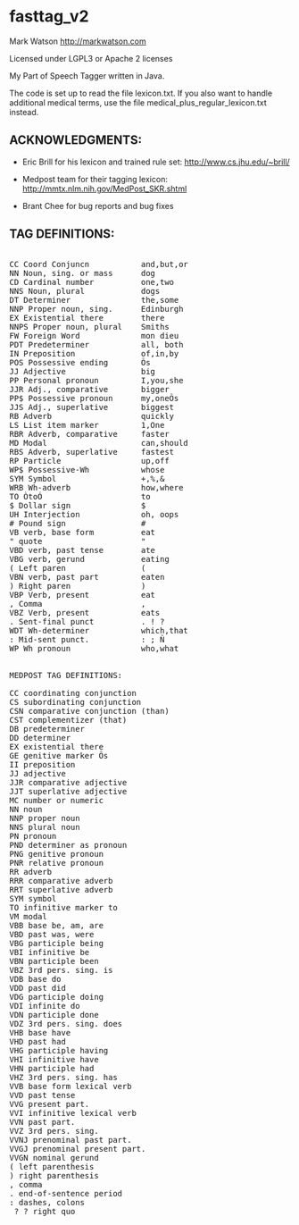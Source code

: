 fasttag_v2
==========

Mark Watson  http://markwatson.com

Licensed under LGPL3 or Apache 2 licenses

My Part of Speech Tagger written in Java.

The code is set up to read the file lexicon.txt. If you also want to handle additional medical terms, use the
file medical_plus_regular_lexicon.txt instead.

ACKNOWLEDGMENTS:
----------------

- Eric Brill for his lexicon and trained rule set:   http://www.cs.jhu.edu/~brill/

- Medpost team for their tagging lexicon:            http://mmtx.nlm.nih.gov/MedPost_SKR.shtml

- Brant Chee for bug reports and bug fixes


TAG DEFINITIONS:
----------------

<pre>
	
CC Coord Conjuncn           and,but,or
NN Noun, sing. or mass      dog
CD Cardinal number          one,two
NNS Noun, plural            dogs
DT Determiner               the,some
NNP Proper noun, sing.      Edinburgh
EX Existential there        there
NNPS Proper noun, plural    Smiths
FW Foreign Word             mon dieu
PDT Predeterminer           all, both
IN Preposition              of,in,by
POS Possessive ending       Õs
JJ Adjective                big
PP Personal pronoun         I,you,she
JJR Adj., comparative       bigger
PP$ Possessive pronoun      my,oneÕs
JJS Adj., superlative       biggest
RB Adverb                   quickly
LS List item marker         1,One
RBR Adverb, comparative     faster
MD Modal                    can,should
RBS Adverb, superlative     fastest
RP Particle                 up,off
WP$ Possessive-Wh           whose
SYM Symbol                  +,%,&
WRB Wh-adverb               how,where
TO ÒtoÓ                     to
$ Dollar sign               $
UH Interjection             oh, oops
# Pound sign                #
VB verb, base form          eat
" quote                     "
VBD verb, past tense        ate
VBG verb, gerund            eating
( Left paren                (
VBN verb, past part         eaten
) Right paren               )
VBP Verb, present           eat
, Comma                     ,
VBZ Verb, present           eats
. Sent-final punct          . ! ?
WDT Wh-determiner           which,that
: Mid-sent punct.           : ; Ñ
WP Wh pronoun               who,what


MEDPOST TAG DEFINITIONS:

CC coordinating conjunction
CS subordinating conjunction
CSN comparative conjunction (than)
CST complementizer (that)
DB predeterminer
DD determiner
EX existential there
GE genitive marker Õs
II preposition
JJ adjective
JJR comparative adjective
JJT superlative adjective
MC number or numeric
NN noun
NNP proper noun
NNS plural noun
PN pronoun
PND determiner as pronoun
PNG genitive pronoun
PNR relative pronoun
RR adverb 
RRR comparative adverb
RRT superlative adverb
SYM symbol
TO infinitive marker to
VM modal
VBB base be, am, are
VBD past was, were
VBG participle being
VBI infinitive be
VBN participle been
VBZ 3rd pers. sing. is
VDB base do
VDD past did
VDG participle doing
VDI infinite do
VDN participle done
VDZ 3rd pers. sing. does
VHB base have
VHD past had
VHG participle having
VHI infinitive have
VHN participle had
VHZ 3rd pers. sing. has
VVB base form lexical verb
VVD past tense
VVG present part.
VVI infinitive lexical verb
VVN past part.
VVZ 3rd pers. sing.
VVNJ prenominal past part.
VVGJ prenominal present part.
VVGN nominal gerund
( left parenthesis
) right parenthesis
, comma
. end-of-sentence period
: dashes, colons
 ? ? right quo

</pre>
